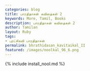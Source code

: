 ```yaml
---  
categories: blog  
title: பாரதிதாசன் கவிதைகள் 2
keywords: More, Tamil, Books  
description: பாரதிதாசன் கவிதைகள் 2
author: Tamilan  
layout: Ruby  
tags:     
- புரட்சிகவி பாரதிதாசன்
permalink: bhrathidasan_kavitaikal_II  
featured: /images/noolkal_96_6.png  
---  
```

{% include install_nool.md %}  
